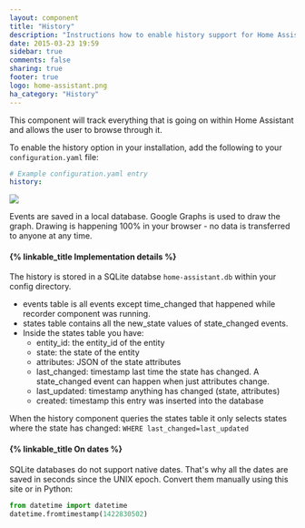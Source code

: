 ```yaml
---
layout: component
title: "History"
description: "Instructions how to enable history support for Home Assistant."
date: 2015-03-23 19:59
sidebar: true
comments: false
sharing: true
footer: true
logo: home-assistant.png
ha_category: "History"
---
```



This component will track everything that is going on within Home Assistant and allows the user to browse through it.

To enable the history option in your installation, add the following to your `configuration.yaml` file:

```yaml
# Example configuration.yaml entry
history:
```

<p class='img'>
  <a href='{{site_root}}/images/screenshots/component_history_24h.png'>
    <img src='{{site_root}}/images/screenshots/component_history_24h.png' />
  </a>
</p>

<p class='note'>
Events are saved in a local database. Google Graphs is used to draw the graph. Drawing is happening 100% in your browser - no data is transferred to anyone at any time.
</p>

#### {% linkable_title Implementation details %}

The history is stored in a SQLite databse `home-assistant.db` within your config directory.

 - events table is all events except time_changed that happened while recorder component was running.
 - states table contains all the new_state values of state_changed events.
 - Inside the states table you have:
   - entity_id: the entity_id of the entity
   - state: the state of the entity
   - attributes: JSON of the state attributes
   - last_changed: timestamp last time the state has changed. A state_changed event can happen when just attributes change.
   - last_updated: timestamp anything has changed (state, attributes)
   - created: timestamp this entry was inserted into the database

When the history component queries the states table it only selects states where the state has changed: `WHERE last_changed=last_updated`

#### {% linkable_title On dates %} 

SQLite databases do not support native dates. That's why all the dates are saved in seconds since the UNIX epoch. Convert them manually using this site or in Python:

```python
from datetime import datetime
datetime.fromtimestamp(1422830502)
```
